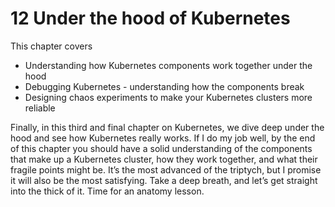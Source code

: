 # 12 Under the hood of Kubernetes
This chapter covers

* Understanding how Kubernetes components work together under the hood
* Debugging Kubernetes - understanding how the components break
* Designing chaos experiments to make your Kubernetes clusters more reliable

Finally, in this third and final chapter on Kubernetes, we dive deep under the hood and see how Kubernetes really works. If I do my job well, by the end of this chapter you should have a solid understanding of the components that make up a Kubernetes cluster, how they work together, and what their fragile points might be. It’s the most advanced of the triptych, but I promise it will also be the most satisfying. Take a deep breath, and let’s get straight into the thick of it. Time for an anatomy lesson.
